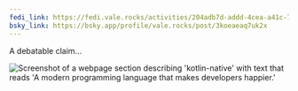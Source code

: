 ```yaml
---
fedi_link: https://fedi.vale.rocks/activities/204adb7d-addd-4cea-a41c-70f80aa650c3
bsky_link: https://bsky.app/profile/vale.rocks/post/3koeaeaq7uk2x
---
```


A debatable claim...

![Screenshot of a webpage section describing 'kotlin-native' with text that reads 'A modern programming language that makes developers happier.'](https://fedi.vale.rocks/media/a454144cab755a34c363feb5a8368c747c8464a288486272066f0a9812a07fe7.png)
